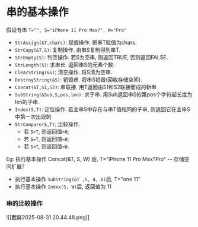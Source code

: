 # 串的基本操作

假设有串 `T="", S="iPhone 11 Pro Max?", W="Pro"`

- `StrAssign(&T,chars)`: 赋值操作. 把串T赋值为chars.
- `StrCopy(&T,S)`: 复制操作. 由串S复制得到串T.
- `StrEmpty(S)`: 判空操作. 若S为空串, 则返回TRUE, 否则返回FALSE.
- `StrLength(S)`: 求串长. 返回串S的元素个数.
- `ClearString(&S)`: 清空操作. 将S清为空串.
- `DestroyString(&S)`: 销毁串. 将串S销毁(回收存储空间).
- `Concat(&T,S1,S2)`: 串联接. 用T返回由S1和S2联接而成的新串
- `SubString(&Sub,S,pos,len)`: 求子串. 用Sub返回串S的第pos个字符起长度为len的子串.
- `Index(S,T)`: 定位操作. 若主串S中存在与串T值相同的子串, 则返回它在主串S中第一次出现的
- `StrCompare(S,T)`: 比较操作.
  - 若 `S>T`, 则返回值`>0`;
  - 若 `S=T`, 则返回值`=0`;
  - 若 `S<T`, 则返回值`<0`.

Eg: 执行基本操作 Concat(&T, S, W) 后, T="iPhone 11 Pro Max?Pro" -- 存储空间扩展?

- 执行基本操作 `SubString(&T ,S, 4, 6)`后, T="one 11"
- 执行基本操作 `Index(S, W)`后, 返回值为 11

### 串的比较操作

![[截屏2025-08-31 20.44.48.png]]
